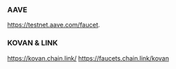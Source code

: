 ### AAVE

https://testnet.aave.com/faucet.

### KOVAN & LINK

https://kovan.chain.link/
https://faucets.chain.link/kovan
